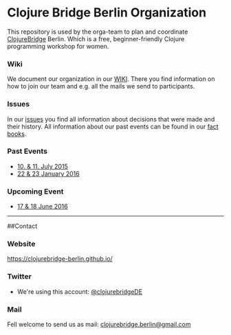 # Clojure Bridge Berlin Organization

This repository is used by the orga-team to plan and coordinate [ClojureBridge](http://www.clojurebridge.org/) Berlin. 
Which is a free, beginner-friendly Clojure programming workshop for women.  

### Wiki
We document our organization in our [WIKI](https://github.com/clojurebridge-berlin/organization/wiki). There you find information on how to join our team and e.g. all the mails we send to participants.

### Issues
In our [issues](https://github.com/clojurebridge-berlin/organization/issues) you find all information about decisions that were made and their history.
All information about our past events can be found in our [fact books](https://github.com/clojurebridge-berlin/organization/blob/master/2016-01-22-factbook.md).

### Past Events
- [10. & 11. July 2015](http://www.clojurebridge.org/events/2015-07-10-berlin)
- [22 & 23 January 2016](http://www.clojurebridge.org/events/2016-01-22-berlin)

### Upcoming Event
- [17 & 18 June 2016](http://www.clojurebridge.org/events/2016-06-17-berlin)

---

##Contact 

### Website
https://clojurebridge-berlin.github.io/

### Twitter
- We're using this account: [@clojurebridgeDE](https://twitter.com/clojurebridgeDE)

### Mail  
Fell welcome to send us as mail: clojurebridge.berlin@gmail.com
